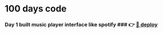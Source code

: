 # 100 days code 

### Day 1 built music player interface like spotify ### 👉 [🚀 deploy](https://music-player-5pur.vercel.app/)
